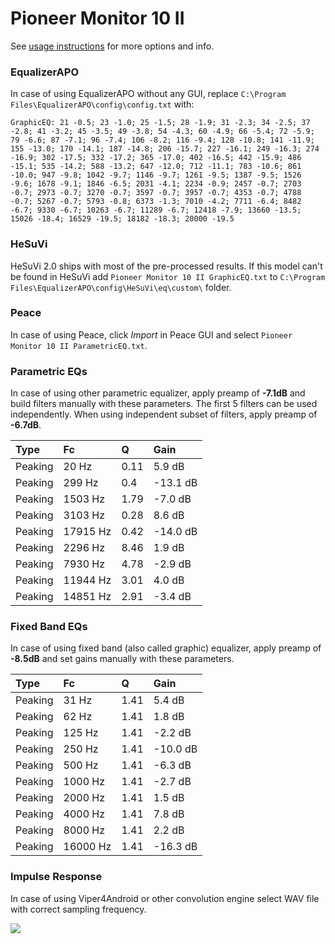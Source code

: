 # Pioneer Monitor 10 II
See [usage instructions](https://github.com/jaakkopasanen/AutoEq#usage) for more options and info.

### EqualizerAPO
In case of using EqualizerAPO without any GUI, replace `C:\Program Files\EqualizerAPO\config\config.txt`
with:
```
GraphicEQ: 21 -0.5; 23 -1.0; 25 -1.5; 28 -1.9; 31 -2.3; 34 -2.5; 37 -2.8; 41 -3.2; 45 -3.5; 49 -3.8; 54 -4.3; 60 -4.9; 66 -5.4; 72 -5.9; 79 -6.6; 87 -7.1; 96 -7.4; 106 -8.2; 116 -9.4; 128 -10.8; 141 -11.9; 155 -13.0; 170 -14.1; 187 -14.8; 206 -15.7; 227 -16.1; 249 -16.3; 274 -16.9; 302 -17.5; 332 -17.2; 365 -17.0; 402 -16.5; 442 -15.9; 486 -15.1; 535 -14.2; 588 -13.2; 647 -12.0; 712 -11.1; 783 -10.6; 861 -10.0; 947 -9.8; 1042 -9.7; 1146 -9.7; 1261 -9.5; 1387 -9.5; 1526 -9.6; 1678 -9.1; 1846 -6.5; 2031 -4.1; 2234 -0.9; 2457 -0.7; 2703 -0.7; 2973 -0.7; 3270 -0.7; 3597 -0.7; 3957 -0.7; 4353 -0.7; 4788 -0.7; 5267 -0.7; 5793 -0.8; 6373 -1.3; 7010 -4.2; 7711 -6.4; 8482 -6.7; 9330 -6.7; 10263 -6.7; 11289 -6.7; 12418 -7.9; 13660 -13.5; 15026 -18.4; 16529 -19.5; 18182 -18.3; 20000 -19.5
```

### HeSuVi
HeSuVi 2.0 ships with most of the pre-processed results. If this model can't be found in HeSuVi add
`Pioneer Monitor 10 II GraphicEQ.txt` to `C:\Program Files\EqualizerAPO\config\HeSuVi\eq\custom\` folder.

### Peace
In case of using Peace, click *Import* in Peace GUI and select `Pioneer Monitor 10 II ParametricEQ.txt`.

### Parametric EQs
In case of using other parametric equalizer, apply preamp of **-7.1dB** and build filters manually
with these parameters. The first 5 filters can be used independently.
When using independent subset of filters, apply preamp of **-6.7dB**.

| Type    | Fc       |    Q | Gain     |
|:--------|:---------|:-----|:---------|
| Peaking | 20 Hz    | 0.11 | 5.9 dB   |
| Peaking | 299 Hz   | 0.4  | -13.1 dB |
| Peaking | 1503 Hz  | 1.79 | -7.0 dB  |
| Peaking | 3103 Hz  | 0.28 | 8.6 dB   |
| Peaking | 17915 Hz | 0.42 | -14.0 dB |
| Peaking | 2296 Hz  | 8.46 | 1.9 dB   |
| Peaking | 7930 Hz  | 4.78 | -2.9 dB  |
| Peaking | 11944 Hz | 3.01 | 4.0 dB   |
| Peaking | 14851 Hz | 2.91 | -3.4 dB  |

### Fixed Band EQs
In case of using fixed band (also called graphic) equalizer, apply preamp of **-8.5dB** and set
gains manually with these parameters.

| Type    | Fc       |    Q | Gain     |
|:--------|:---------|:-----|:---------|
| Peaking | 31 Hz    | 1.41 | 5.4 dB   |
| Peaking | 62 Hz    | 1.41 | 1.8 dB   |
| Peaking | 125 Hz   | 1.41 | -2.2 dB  |
| Peaking | 250 Hz   | 1.41 | -10.0 dB |
| Peaking | 500 Hz   | 1.41 | -6.3 dB  |
| Peaking | 1000 Hz  | 1.41 | -2.7 dB  |
| Peaking | 2000 Hz  | 1.41 | 1.5 dB   |
| Peaking | 4000 Hz  | 1.41 | 7.8 dB   |
| Peaking | 8000 Hz  | 1.41 | 2.2 dB   |
| Peaking | 16000 Hz | 1.41 | -16.3 dB |

### Impulse Response
In case of using Viper4Android or other convolution engine select WAV file with correct sampling frequency.

![](https://raw.githubusercontent.com/jaakkopasanen/AutoEq/master/results/oratory1990/harman_over-ear_2018/Pioneer%20Monitor%2010%20II/Pioneer%20Monitor%2010%20II.png)